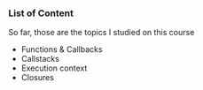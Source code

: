 ### List of Content
So far, those are the topics I studied on this course
- Functions & Callbacks
- Callstacks
- Execution context
- Closures

